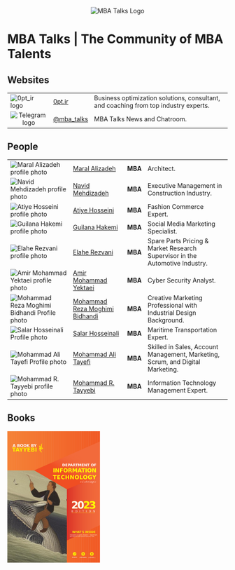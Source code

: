 <p align="center"><img src="https://github.com/MasterOfBusinessAdministration/mbatalks/raw/main/logo.svg" alt="MBA Talks Logo" style="width:200px;"/></p>

MBA Talks | The Community of MBA Talents
===

## Websites
<table summary="Recommended Websites">
	<tbody>
		<tr>
			<td><img alt="0pt_ir logo" src="https://0pt.ir/wp-content/uploads/2022/12/logo.png" style="max-height:70px" /></td>
			<td><a href="https://0pt.ir">0pt.ir</a></td>
			<td>Business optimization solutions, consultant, and coaching from top industry experts.</td>
		</tr>
		<tr>
			<td style="text-align: center"><img alt="Telegram logo" src="https://upload.wikimedia.org/wikipedia/commons/thumb/8/83/Telegram_2019_Logo.svg/121px-Telegram_2019_Logo.svg.png" style="max-height:50px" /></td>
			<td><a href="https://t.me/mba_talks">@mba_talks</a></td>
			<td>MBA Talks News and Chatroom.</td>
		</tr>
	</tbody>
</table>

## People
<table>
	<tbody>
		<tr>
			<td><img alt="Maral Alizadeh profile photo" src="https://media.licdn.com/dms/image/D4E03AQHizEkv9tZ1rQ/profile-displayphoto-shrink_200_200/0/1675873775591?e=1681344000&v=beta&t=yekL8ZUC0GyVE6jhJkehnS_lBvxKO6plZbOlKF-zgwY" style="width:100px" /></td>
			<td><a href="https://www.linkedin.com/in/navid-mehdizadeh-4734076b/">Maral Alizadeh</a></td>
			<td><b>MBA</b></td>
			<td>Architect.</td>
		</tr>
		<tr>
			<td><img alt="Navid Mehdizadeh profile photo" src="https://media.licdn.com/dms/image/C5603AQFKfwYrNr5j4g/profile-displayphoto-shrink_200_200/0/1517472870951?e=1681344000&v=beta&t=6FBq4Xv3rrscRGcV0A-d2y9hLuVa7vvRjP9TfZBVbMg" style="width:100px" /></td>
			<td><a href="https://www.linkedin.com/in/navid-mehdizadeh-4734076b/">Navid Mehdizadeh</a></td>
			<td><b>MBA</b></td>
			<td>Executive Management in Construction Industry.</td>
		</tr>
		<tr>
			<td><img alt="Atiye Hosseini profile photo" src="https://media.licdn.com/dms/image/D4E03AQHvC5nCBNvDEA/profile-displayphoto-shrink_200_200/0/1675366176498?e=1681344000&v=beta&t=uBsNcYPWTUw1Mpqxd1Au4RtVHDqe_GV8-spYcvA2j3s" style="width:100px" /></td>
			<td><a href="https://www.linkedin.com/in/atiye-hosseini-876b46230/">Atiye Hosseini</a></td>
			<td><b>MBA</b></td>
			<td>Fashion Commerce Expert.</td>
		</tr>
		<tr>
			<td><img alt="Guilana Hakemi profile photo" src="https://media.licdn.com/dms/image/C4E03AQHW2q7WEQjYGQ/profile-displayphoto-shrink_200_200/0/1614435421916?e=1679529600&v=beta&t=cbeNsVIRBWfJj6HGekay1aiLdec2u3h9yCK5WzpsDdk" style="width:100px" /></td>
			<td><a href="https://www.linkedin.com/in/guilana-hakemi">Guilana Hakemi</a></td>
			<td><b>MBA</b></td>
			<td>Social Media Marketing Specialist.</td>
		</tr>
		<tr>
			<td><img alt="Elahe Rezvani profile photo" src="https://media.licdn.com/dms/image/C4E03AQE5N69QvtpdGA/profile-displayphoto-shrink_200_200/0/1612013769230?e=1678924800&v=beta&t=ixdD3NZbqmwcC9G0C2JJQQT7HgHBn33hlyGelbOfbIs" style="width:100px" /></td>
			<td><a href="https://www.linkedin.com/in/elahe-rezvani-841956a9/">Elahe Rezvani</a></td>
			<td><b>MBA</b></td>
			<td>Spare Parts Pricing & Market Research Supervisor in the Automotive Industry.</td>
		</tr>
		<tr>
			<td><img alt="Amir Mohammad Yektaei profile photo" src="https://media.licdn.com/dms/image/C4E03AQEpNt4KkJgN6w/profile-displayphoto-shrink_200_200/0/1659798203848?e=1678924800&v=beta&t=7YXhWhnf5sGNYLVZVRa2_5R996lRO9mpd1r0h7BUcks" style="width:100px" /></td>
			<td><a href="https://www.linkedin.com/in/amirmohammadyektaei/">Amir Mohammad Yektaei</a></td>
			<td><b>MBA</b></td>
			<td>Cyber Security Analyst.</td>
		</tr>
		<tr>
			<td><img alt="Mohammad Reza Moghimi Bidhandi Profile photo" src="https://media.licdn.com/dms/image/D4E03AQHyHs7CkE-SVA/profile-displayphoto-shrink_200_200/0/1669303410711?e=1678924800&v=beta&t=YPRgIZ4nNI6KS-lz0YQameMH-mmQ2iFu1C_M4uqrU4g" style="width:100px" /></td>
			<td><a href="https://www.linkedin.com/in/mreza-moghimi/">Mohammad Reza Moghimi Bidhandi</a></td>
			<td><b>MBA</b></td>
			<td>Creative Marketing Professional with Industrial Design Background.</td>
		</tr>
		<tr>
			<td><img alt="Salar Hosseinali Profile photo" src="https://media.licdn.com/dms/image/C5603AQF2naTwFDOq4Q/profile-displayphoto-shrink_200_200/0/1516650400949?e=1678924800&v=beta&t=002ro2iWsghZR2jUZGeJljrsh9RQ0s_ryd12W_D5tjM" style="width:100px" /></td>
			<td><a href="https://www.linkedin.com/in/salar-hosseinali/">Salar Hosseinali</a></td>
			<td><b>MBA</b></td>
			<td>Maritime Transportation Expert.</td>
		</tr>
		<tr>
			<td><img alt="Mohammad Ali Tayefi Profile photo" src="https://media.licdn.com/dms/image/C5603AQEXT5vG46MSbA/profile-displayphoto-shrink_200_200/0/1659470393773?e=1678924800&v=beta&t=OqwBKe_TYBLlsOmqF3LekIlAYCrUDwxu7goIFoK0ZPc" style="width:100px" /></td>
			<td><a href="https://www.linkedin.com/in/mohammad-ali-tayefi-3893a794/">Mohammad Ali Tayefi</a></td>
			<td><b>MBA</b></td>
			<td>Skilled in Sales, Account Management, Marketing, Scrum, and Digital Marketing.</td>
		</tr>
		<tr>
			<td><img alt="Mohammad R. Tayyebi profile photo" src="https://avatars.githubusercontent.com/u/14053493?v=4" style="width:100px" /></td>
			<td><a href="https://tyyi.net">Mohammad R. Tayyebi</a></td>
			<td><b>MBA</b></td>
			<td>Information Technology Management Expert.</td>
		</tr>
	</tbody>
</table>

## Books
<a href="https://tayyebi.github.io/devops-book/"><img alt="Book Cover" src="https://github.com/tayyebi/devops-book/raw/main/cover.png" style="height:300px" /></a>
